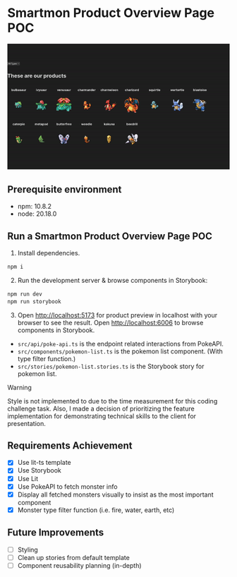 # Smartmon Product Overview Page POC
![Smartmon product overview page demo, GIF image](./public/smartmon-demo-ezgif.com-video-to-gif-converter.gif)

## Prerequisite environment
- npm: 10.8.2
- node: 20.18.0

## Run a Smartmon Product Overview Page POC
1. Install dependencies.

```bash
npm i
```

2. Run the development server & browse components in Storybook:

```bash
npm run dev
npm run storybook
```

3. Open [http://localhost:5173](http://localhost:5173) for product preview in localhost with your browser to see the result. Open [http://localhost:6006](http://localhost:6006) to browse components in Storybook.

- `src/api/poke-api.ts` is the endpoint related interactions from PokeAPI.
- `src/components/pokemon-list.ts` is the pokemon list component. (With type filter function.)
- `src/stories/pokemon-list.stories.ts` is the Storybook story for pokemon list.

> [!WARNING]
> Style is not implemented to due to the time measurement for this coding challenge task. Also, I made a decision of prioritizing the feature implementation for demonstrating technical skills to the client for presentation.

## Requirements Achievement
- [x] Use lit-ts template
- [x] Use Storybook
- [x] Use Lit
- [x] Use PokeAPI to fetch monster info
- [x] Display all fetched monsters visually to insist as the most important component
- [x] Monster type filter function (i.e. fire, water, earth, etc)

## Future Improvements
- [ ] Styling
- [ ] Clean up stories from default template
- [ ] Component reusability planning (in-depth)